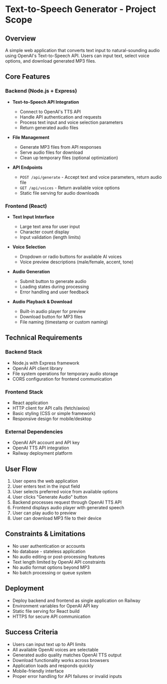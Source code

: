 # Text-to-Speech Generator - Project Scope

## Overview
A simple web application that converts text input to natural-sounding audio using OpenAI's Text-to-Speech API. Users can input text, select voice options, and download generated MP3 files.

## Core Features

### Backend (Node.js + Express)
- **Text-to-Speech API Integration**
  - Connect to OpenAI's TTS API
  - Handle API authentication and requests
  - Process text input and voice selection parameters
  - Return generated audio files

- **File Management**
  - Generate MP3 files from API responses
  - Serve audio files for download
  - Clean up temporary files (optional optimization)

- **API Endpoints**
  - `POST /api/generate` - Accept text and voice parameters, return audio file
  - `GET /api/voices` - Return available voice options
  - Static file serving for audio downloads

### Frontend (React)
- **Text Input Interface**
  - Large text area for user input
  - Character count display
  - Input validation (length limits)

- **Voice Selection**
  - Dropdown or radio buttons for available AI voices
  - Voice preview descriptions (male/female, accent, tone)

- **Audio Generation**
  - Submit button to generate audio
  - Loading states during processing
  - Error handling and user feedback

- **Audio Playback & Download**
  - Built-in audio player for preview
  - Download button for MP3 files
  - File naming (timestamp or custom naming)

## Technical Requirements

### Backend Stack
- Node.js with Express framework
- OpenAI API client library
- File system operations for temporary audio storage
- CORS configuration for frontend communication

### Frontend Stack
- React application
- HTTP client for API calls (fetch/axios)
- Basic styling (CSS or simple framework)
- Responsive design for mobile/desktop

### External Dependencies
- OpenAI API account and API key
- OpenAI TTS API integration
- Railway deployment platform

## User Flow
1. User opens the web application
2. User enters text in the input field
3. User selects preferred voice from available options
4. User clicks "Generate Audio" button
5. Backend processes request through OpenAI TTS API
6. Frontend displays audio player with generated speech
7. User can play audio to preview
8. User can download MP3 file to their device

## Constraints & Limitations
- No user authentication or accounts
- No database - stateless application
- No audio editing or post-processing features
- Text length limited by OpenAI API constraints
- No audio format options beyond MP3
- No batch processing or queue system

## Deployment
- Deploy backend and frontend as single application on Railway
- Environment variables for OpenAI API key
- Static file serving for React build
- HTTPS for secure API communication

## Success Criteria
- Users can input text up to API limits
- All available OpenAI voices are selectable
- Generated audio quality matches OpenAI TTS output
- Download functionality works across browsers
- Application loads and responds quickly
- Mobile-friendly interface
- Proper error handling for API failures or invalid inputs